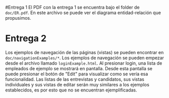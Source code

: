 #Entrega 1
El PDF con la entrega 1 se encuentra bajo el folder de `doc/ER.pdf`. En este archivo se puede ver el diagrama entidad-relación que propusimos.

# Entrega 2
Los ejemplos de navegación de las páginas (vistas) se pueden encontrar en `doc/navigationExamples/*`. Los ejemplos de navegación se pueden empezar desde el archivo llamado `loginExample.html`. Al presionar login, una lista de empleados de ejemplo se mostrará en pantalla. Desde esta pantalla se puede presionar el botón de "Edit" para visualizar como se vería esa funcionalidad. Las listas de las entrevistas y candidatos, sus vistas individuales y sus vistas de editar serán muy similares a los ejemplos establecidos, es por esto que no se encuentran ejemplificadas.